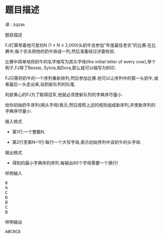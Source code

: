 # 题目描述


<p>
	译 : zqzas
</p>
<p>
	题目描述
</p>
<p>
	FJ打算带着他可爱的N (1 ≤ N ≤ 2,000)头奶牛去参加”年度最佳老农”的比赛.在比赛中,每个农夫把他的奶牛排成一列,然后准备经过评委检验.
</p>
<p>
	比赛中简单地将奶牛的名字缩写为其头字母(the initial letter of every cow),举个例子,FJ带了Bessie, Sylvia,和Dora,那么就可以缩写为BSD.
</p>
<p>
	FJ只需将奶牛的一个序列重新排列,然后参加比赛.他可以让序列中的第一头奶牛,或者最后一头走出来,站到新队列的队尾.
</p>
<p>
	利欲熏心的FJ为了取得冠军,他就必须使新队列的字典序尽量小.
</p>
<p>
	给你初始奶牛序列(用头字母)表示,然后按照上述的规则组成新序列,并使新序列的字典序尽量小.
</p>
<p>
	输入格式
</p>
<ul>
	<li>
		第1行:一个整数N.
	</li>
</ul>
<ul>
	<li>
		第2行至第N+1行:每行一个大写字母,表示初始序列中该奶牛的头字母.
	</li>
</ul>
<p>
	输出格式
</p>
<ul>
	<li>
		得到的最小字典序的序列.每输出80个字母需要一个换行!
	</li>
</ul>
<p>
	样例输入
</p>
<pre>6
A
C
D
B
C
B
</pre>
<p>
	样例输出
</p>
<pre>ABCBCD
</pre>
